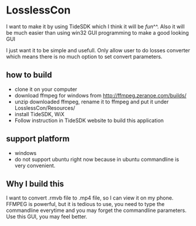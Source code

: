LosslessCon
===========

I want to make it by using TideSDK which I think it will be *fun*^^. Also it will be much easier than using
win32 GUI programming to make a good looking GUI

I just want it to be simple and usefull. Only allow user to do losses converter which means there is no much
option to set convert parameters. 

how to build
---------------
* clone it on your computer
* download ffmpeg for windows from http://ffmpeg.zeranoe.com/builds/
* unzip downloaded ffmpeg, rename it to ffmpeg and put it under LosslessCon/Resources/
* install TideSDK, WiX
* Follow instruction in TideSDK website to build this application

support platform
-----------------
* windows
* do not support ubuntu right now because in ubuntu commandline is very convenient.


Why I build this
-------------------
I want to convert .rmvb file to .mp4 file, so I can view it on my phone. 
FFMPEG is powerful, but it is tedious to use, you need to type the commandline everytime and you may forget
 the commandline parameters. Use this GUI, you may feel better.
